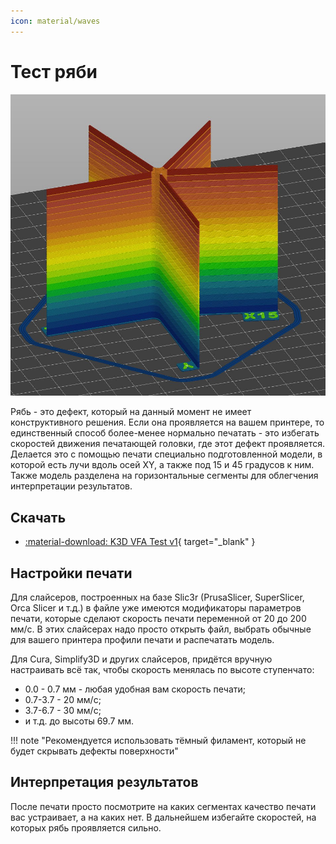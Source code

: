 ```yaml
---
icon: material/waves
---
```


# Тест ряби

![Калибровочная модель](./pics/vfa_cali.jpg)

Рябь - это дефект, который на данный момент не имеет конструктивного решения. Если она проявляется на вашем принтере, то единственный способ более-менее нормально печатать - это избегать скоростей движения печатающей головки, где этот дефект проявляется. Делается это с помощью печати специально подготовленной модели, в которой есть лучи вдоль осей XY, а также под 15 и 45 градусов к ним. Также модель разделена на горизонтальные сегменты для облегчения интерпретации результатов.

## Скачать

- [:material-download: K3D VFA Test v1](./models/k3d_vfa_test.3mf){ target="_blank" }

## Настройки печати

Для слайсеров, построенных на базе Slic3r (PrusaSlicer, SuperSlicer, Orca Slicer и т.д.) в файле уже имеются модификаторы параметров печати, которые сделают скорость печати переменной от 20 до 200 мм/с. В этих слайсерах надо просто открыть файл, выбрать обычные для вашего принтера профили печати и распечатать модель.

Для Cura, Simplify3D и других слайсеров, придётся вручную настраивать всё так, чтобы скорость менялась по высоте ступенчато:

- 0.0 - 0.7 мм - любая удобная вам скорость печати;
- 0.7-3.7 - 20 мм/с;
- 3.7-6.7 - 30 мм/с;
- и т.д. до высоты 69.7 мм.

!!! note "Рекомендуется использовать тёмный филамент, который не будет скрывать дефекты поверхности"

## Интерпретация результатов

После печати просто посмотрите на каких сегментах качество печати вас устраивает, а на каких нет. В дальнейшем избегайте скоростей, на которых рябь проявляется сильно.